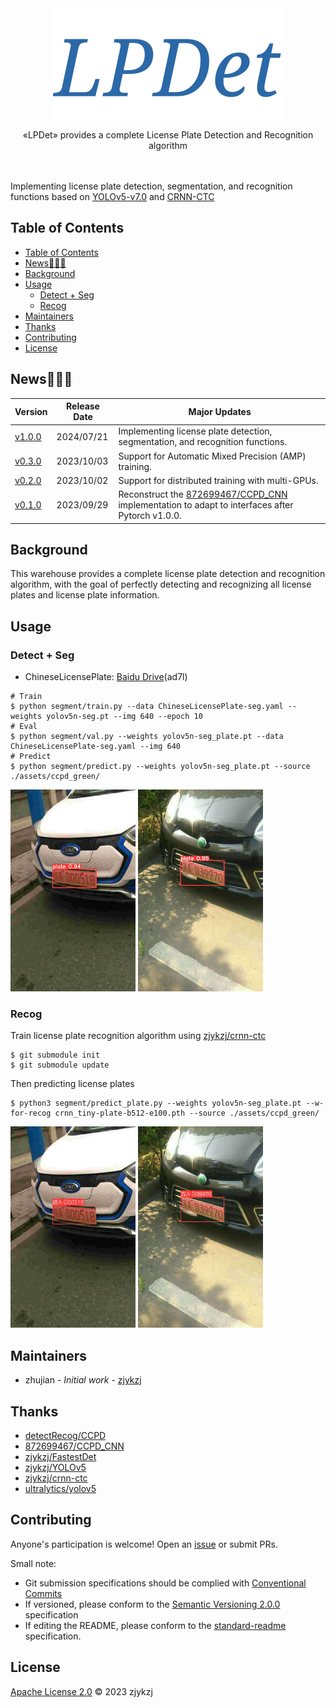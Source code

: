 <!-- <div align="right">
  Language:
    🇺🇸
  <a title="Chinese" href="./README.zh-CN.md">🇨🇳</a>
</div> -->

<div align="center"><a title="" href="https://github.com/zjykzj/LPDet"><img align="center" src="assets/icons/LPDet.svg" alt=""></a></div>

<p align="center">
  «LPDet» provides a complete License Plate Detection and Recognition algorithm
<br>
<br>
  <a href="https://github.com/RichardLitt/standard-readme"><img src="https://img.shields.io/badge/standard--readme-OK-green.svg?style=flat-square" alt=""></a>
  <a href="https://conventionalcommits.org"><img src="https://img.shields.io/badge/Conventional%20Commits-1.0.0-yellow.svg" alt=""></a>
  <a href="http://commitizen.github.io/cz-cli/"><img src="https://img.shields.io/badge/commitizen-friendly-brightgreen.svg" alt=""></a>
</p>

Implementing license plate detection, segmentation, and recognition functions based on [YOLOv5-v7.0](https://github.com/ultralytics/yolov5/releases/tag/v7.0) and [CRNN-CTC](https://github.com/zjykzj/crnn-ctc)

## Table of Contents

- [Table of Contents](#table-of-contents)
- [News🚀🚀🚀](#news)
- [Background](#background)
- [Usage](#usage)
  - [Detect + Seg](#detect--seg)
  - [Recog](#recog)
- [Maintainers](#maintainers)
- [Thanks](#thanks)
- [Contributing](#contributing)
- [License](#license)

## News🚀🚀🚀

| Version                                                       | Release Date | Major Updates                                                                                                                           |
|---------------------------------------------------------------|--------------|-----------------------------------------------------------------------------------------------------------------------------------------|
| [v1.0.0](https://github.com/zjykzj/LPDet/releases/tag/v1.0.0) | 2024/07/21   | Implementing license plate detection, segmentation, and recognition functions.                                                          |
| [v0.3.0](https://github.com/zjykzj/LPDet/releases/tag/v0.3.0) | 2023/10/03   | Support for Automatic Mixed Precision (AMP) training.                                                                                   |
| [v0.2.0](https://github.com/zjykzj/LPDet/releases/tag/v0.2.0) | 2023/10/02   | Support for distributed training with multi-GPUs.                                                                                       |
| [v0.1.0](https://github.com/zjykzj/LPDet/releases/tag/v0.1.0) | 2023/09/29   | Reconstruct the [872699467/CCPD_CNN](https://github.com/872699467/CCPD_CNN) implementation to adapt to interfaces after Pytorch v1.0.0. |

## Background

This warehouse provides a complete license plate detection and recognition algorithm, with the goal of perfectly detecting and recognizing all license plates and license plate information.

## Usage

### Detect + Seg

* ChineseLicensePlate: [Baidu Drive](https://pan.baidu.com/s/1fQh0E9c6Z4satvrEthKevg)(ad7l)

```shell
# Train
$ python segment/train.py --data ChineseLicensePlate-seg.yaml --weights yolov5n-seg.pt --img 640 --epoch 10
# Eval
$ python segment/val.py --weights yolov5n-seg_plate.pt --data ChineseLicensePlate-seg.yaml --img 640
# Predict
$ python segment/predict.py --weights yolov5n-seg_plate.pt --source ./assets/ccpd_green/
```

<img src="assets/results/predict/02625-94_253-242&460_494&565-494&565_256&530_242&460_485&480-0_0_3_24_24_29_25_32-76-47.jpg" alt="Image1" style="width: 200px;"> <img src="assets/results/predict/03521267361111111-104_252-253&406_497&551-493&551_257&476_253&406_497&474-0_0_3_27_33_33_31_24-135-132.jpg" alt="Image 2" style="width: 200px;">

### Recog

Train license plate recognition algorithm using [zjykzj/crnn-ctc](https://github.com/zjykzj/crnn-ctc)

```shell
$ git submodule init
$ git submodule update
```

Then predicting license plates

```shell
$ python3 segment/predict_plate.py --weights yolov5n-seg_plate.pt --w-for-recog crnn_tiny-plate-b512-e100.pth --source ./assets/ccpd_green/
```

<img src="assets/results/recog/02625-94_253-242&460_494&565-494&565_256&530_242&460_485&480-0_0_3_24_24_29_25_32-76-47.jpg" alt="Image 1" style="width: 200px;"> <img src="assets/results/recog/03521267361111111-104_252-253&406_497&551-493&551_257&476_253&406_497&474-0_0_3_27_33_33_31_24-135-132.jpg" alt="Image 2" style="width: 200px;">

## Maintainers

* zhujian - *Initial work* - [zjykzj](https://github.com/zjykzj)

## Thanks

* [detectRecog/CCPD](https://github.com/detectRecog/CCPD)
* [872699467/CCPD_CNN](https://github.com/872699467/CCPD_CNN)
* [zjykzj/FastestDet](https://github.com/zjykzj/FastestDet)
* [zjykzj/YOLOv5](https://github.com/zjykzj/YOLOv5)
* [zjykzj/crnn-ctc](https://github.com/zjykzj/crnn-ctc)
* [ultralytics/yolov5](https://github.com/ultralytics/yolov5)

## Contributing

Anyone's participation is welcome! Open an [issue](https://github.com/zjykzj/LPDet/issues) or submit PRs.

Small note:

* Git submission specifications should be complied
  with [Conventional Commits](https://www.conventionalcommits.org/en/v1.0.0-beta.4/)
* If versioned, please conform to the [Semantic Versioning 2.0.0](https://semver.org) specification
* If editing the README, please conform to the [standard-readme](https://github.com/RichardLitt/standard-readme)
  specification.

## License

[Apache License 2.0](LICENSE) © 2023 zjykzj